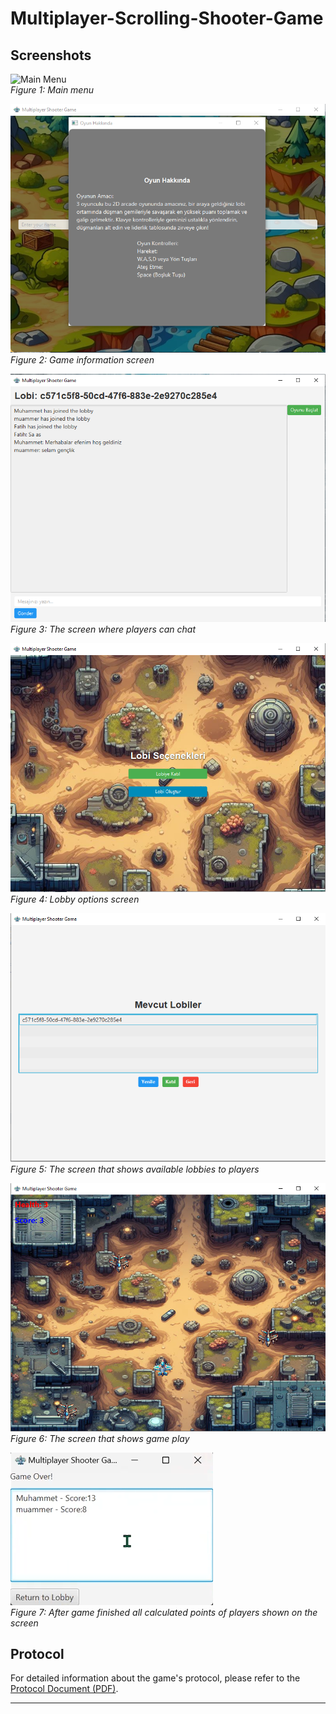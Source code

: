# Multiplayer-Scrolling-Shooter-Game

## Screenshots

![Main Menu](Multiplayer-Scrolling-Shooter-Game/pictures/mainmenu.png)  
*Figure 1: Main menu*

![Info](Multiplayer-Scrolling-Shooter-Game/pictures/infoscreen.png)  
*Figure 2: Game information screen*

![Lobby](Multiplayer-Scrolling-Shooter-Game/pictures/lobby.png)  
*Figure 3: The screen where players can chat*

![Lobby Options](Multiplayer-Scrolling-Shooter-Game/pictures/lobbyoptions.png)  
*Figure 4: Lobby options screen*

![Find Lobbies](Multiplayer-Scrolling-Shooter-Game/pictures/mevcutlobiler.png)  
*Figure 5: The screen that shows available lobbies to players*

![In-Game](Multiplayer-Scrolling-Shooter-Game/pictures/oyunici.png)  
*Figure 6: The screen that shows game play*

![Game Stats](Multiplayer-Scrolling-Shooter-Game/pictures/gamestats.png)  
*Figure 7: After game finished all calculated points of players shown on the screen*

## Protocol

For detailed information about the game's protocol, please refer to the [Protocol Document (PDF)](Multiplayer-Scrolling-Shooter-Game/protocol/protocol_document.pdf).

---
